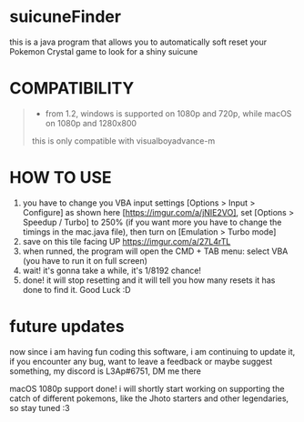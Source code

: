 # suicuneFinder

this is a java program that allows you to automatically soft reset your Pokemon Crystal game to look for a shiny suicune

# COMPATIBILITY

> * from 1.2, windows is supported on 1080p and 720p, while macOS on 1080p and 1280x800
>
> this is only compatible with visualboyadvance-m

# HOW TO USE

1) you have to change you VBA input settings [Options > Input > Configure] as shown here [https://imgur.com/a/jNIE2VO], set [Options > Speedup / Turbo] to 250% (if you want more you have to change the timings in the mac.java file), then turn on [Emulation > Turbo mode]
2) save on this tile facing UP https://imgur.com/a/27L4rTL
3) when runned, the program will open the CMD + TAB menu: select VBA (you have to run it on full screen)
4) wait! it's gonna take a while, it's 1/8192 chance!
5) done! it will stop resetting and it will tell you how many resets it has done to find it. Good Luck :D


# future updates

now since i am having fun coding this software, i am continuing to update it, if you encounter any bug, want to leave a feedback or maybe suggest something, my discord is L3Ap#6751, DM me there

macOS 1080p support done! i will shortly start working on supporting the catch of different pokemons, like the Jhoto starters and other legendaries, so stay tuned :3
